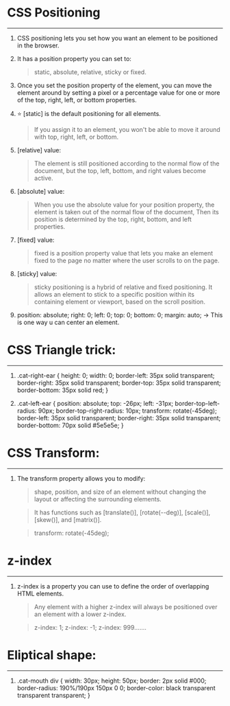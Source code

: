 # CSS Positioning
______________________

1. CSS positioning lets you set how you want an element to be positioned in the browser.

2. It has a position property you can set to:
    > static, absolute, relative, sticky or fixed.

3. Once you set the position property of the element, you can move the element around by setting a pixel or a percentage value for one or more of the top, right, left, or bottom properties.

4. ⭐ [static] is the default positioning for all elements.
    > If you assign it to an element, you won't be able to move it around with top, right, left, or bottom.

5. [relative] value:
    > The element is still positioned according to the normal flow of the document, but the top, left, bottom, and right values become active.

6. [absolute] value:
    > When you use the absolute value for your position property, the element is taken out of the normal flow of the document,
    > Then its position is determined by the top, right, bottom, and left properties.

7. [fixed] value:
    > fixed is a position property value that lets you make an element fixed to the page no matter where the user scrolls to on the page.

8. [sticky] value:
    > sticky positioning is a hybrid of relative and fixed positioning.
    > It allows an element to stick to a specific position within its containing element or viewport, based on the scroll position.

9.  position: absolute;
    right: 0;
    left: 0;
    top: 0;
    bottom: 0;
    margin: auto; 
        -> This is one way u can center an element.


# CSS Triangle trick:
_________________________

1. .cat-right-ear {
        height: 0;
        width: 0;
        border-left: 35px solid transparent;
        border-right: 35px solid transparent;
        border-top: 35px solid transparent;
        border-bottom: 35px solid red;
    }

2. .cat-left-ear {
        position: absolute;
        top: -26px;
        left: -31px;
        border-top-left-radius: 90px;
        border-top-right-radius: 10px;
        transform: rotate(-45deg);
        border-left: 35px solid transparent;
        border-right: 35px solid transparent;
        border-bottom: 70px solid #5e5e5e;
    }



# CSS Transform: 
________________________

1. The transform property allows you to modify:
    > shape, position, and size of an element without changing the layout or affecting the surrounding elements.

    > It has functions such as [translate()], [rotate(--deg)], [scale()], [skew()], and [matrix()].

    > transform: rotate(-45deg);



# z-index
_________________________

1. z-index is a property you can use to define the order of overlapping HTML elements.

    > Any element with a higher z-index will always be positioned over an element with a lower z-index.

    > z-index: 1; z-index: -1; z-index: 999.......



# Eliptical shape:
__________________________

1. .cat-mouth div {
        width: 30px;
        height: 50px;
        border: 2px solid #000;
        border-radius: 190%/190px 150px 0 0;
        border-color: black transparent transparent transparent;
    }